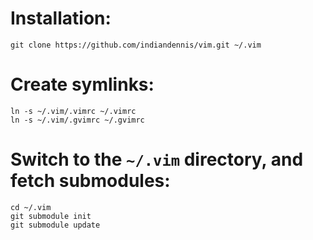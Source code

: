 # Installation:

    git clone https://github.com/indiandennis/vim.git ~/.vim

# Create symlinks:

    ln -s ~/.vim/.vimrc ~/.vimrc
    ln -s ~/.vim/.gvimrc ~/.gvimrc

# Switch to the `~/.vim` directory, and fetch submodules:

    cd ~/.vim
    git submodule init
    git submodule update
